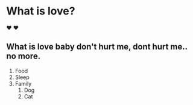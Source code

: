 # What is love?
:heart:
:heart:
## What is love baby don't hurt me, dont hurt me.. no more.

1. Food
2. Sleep
3. Family
   1. Dog
   2. Cat
